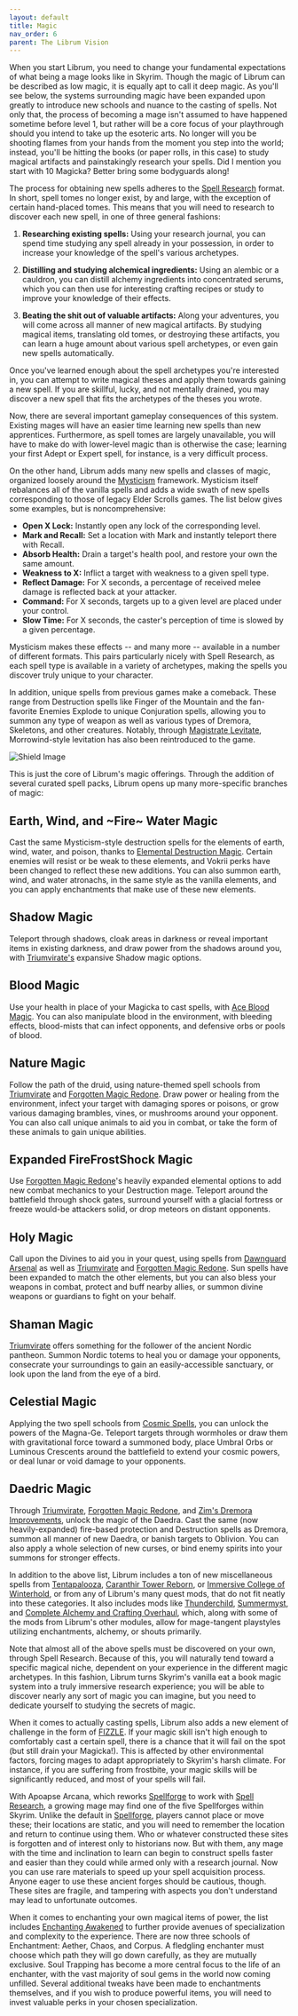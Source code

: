 ```yaml
---
layout: default
title: Magic
nav_order: 6
parent: The Librum Vision
---
```

When you start Librum, you need to change your fundamental expectations of what being a mage looks like in Skyrim. Though the magic of Librum can be described as low magic, it is equally apt to call it deep magic. As you'll see below, the systems surrounding magic have been expanded upon greatly to introduce new schools and nuance to the casting of spells. Not only that, the process of becoming a mage isn't assumed to have happened sometime before level 1, but rather will be a core focus of your playthrough should you intend to take up the esoteric arts. No longer will you be shooting flames from your hands from the moment you step into the world; instead, you'll be hitting the books (or paper rolls, in this case) to study magical artifacts and painstakingly research your spells. Did I mention you start with 10 Magicka? Better bring some bodyguards along!

The process for obtaining new spells adheres to the [Spell Research](https://www.nexusmods.com/skyrimspecialedition/mods/20983) format. In short, spell tomes no longer exist, by and large, with the exception of certain hand-placed tomes. This means that you will need to research to discover each new spell, in one of three general fashions:

1. **Researching existing spells:** Using your research journal, you can spend time studying any spell already in your possession, in order to increase your knowledge of the spell's various archetypes.

2. **Distilling and studying alchemical ingredients:** Using an alembic or a cauldron, you can distill alchemy ingredients into concentrated serums, which you can then use for interesting crafting recipes or study to improve your knowledge of their effects.

3. **Beating the shit out of valuable artifacts:** Along your adventures, you will come across all manner of new magical artifacts. By studying magical items, translating old tomes, or destroying these artifacts, you can learn a huge amount about various spell archetypes, or even gain new spells automatically.

Once you've learned enough about the spell archetypes you're interested in, you can attempt to write magical theses and apply them towards gaining a new spell. If you are skillful, lucky, and not mentally drained, you may discover a new spell that fits the archetypes of the theses you wrote.

Now, there are several important gameplay consequences of this system. Existing mages will have an easier time learning new spells than new apprentices. Furthermore, as spell tomes are largely unavailable, you will have to make do with lower-level magic than is otherwise the case; learning your first Adept or Expert spell, for instance, is a very difficult process.

On the other hand, Librum adds many new spells and classes of magic, organized loosely around the [Mysticism](https://www.nexusmods.com/skyrimspecialedition/mods/27839) framework. Mysticism itself rebalances all of the vanilla spells and adds a wide swath of new spells corresponding to those of legacy Elder Scrolls games. The list below gives some examples, but is noncomprehensive:

- **Open X Lock:** Instantly open any lock of the corresponding level.
- **Mark and Recall:** Set a location with Mark and instantly teleport there with Recall.
- **Absorb Health:** Drain a target's health pool, and restore your own the same amount.
- **Weakness to X:** Inflict a target with weakness to a given spell type.
- **Reflect Damage:** For X seconds, a percentage of received melee damage is reflected back at your attacker.
- **Command:** For X seconds, targets up to a given level are placed under your control.
- **Slow Time:** For X seconds, the caster's perception of time is slowed by a given percentage.

Mysticism makes these effects -- and many more -- available in a number of different formats. This pairs particularly nicely with Spell Research, as each spell type is available in a variety of archetypes, making the spells you discover truly unique to your character.

In addition, unique spells from previous games make a comeback. These range from Destruction spells like Finger of the Mountain and the fan-favorite Enemies Explode to unique Conjuration spells, allowing you to summon any type of weapon as well as various types of Dremora, Skeletons, and other creatures. Notably, through [Magistrate Levitate](https://www.nexusmods.com/skyrimspecialedition/mods/24695), Morrowind-style levitation has also been reintroduced to the game.

![Shield Image](Shield.jpeg?raw=true)

This is just the core of Librum's magic offerings. Through the addition of several curated spell packs, Librum opens up many more-specific branches of magic:

## Earth, Wind, and ~Fire~ Water Magic
Cast the same Mysticism-style destruction spells for the elements of earth, wind, water, and poison, thanks to [Elemental Destruction Magic](https://www.nexusmods.com/skyrimspecialedition/mods/440). Certain enemies will resist or be weak to these elements, and Vokrii perks have been changed to reflect these new additions. You can also summon earth, wind, and water atronachs, in the same style as the vanilla elements, and you can apply enchantments that make use of these new elements.

## Shadow Magic
Teleport through shadows, cloak areas in darkness or reveal important items in existing darkness, and draw power from the shadows around you, with [Triumvirate's](https://www.nexusmods.com/skyrimspecialedition/mods/39170) expansive Shadow magic options.

## Blood Magic
Use your health in place of your Magicka to cast spells, with [Ace Blood Magic](https://www.nexusmods.com/skyrimspecialedition/mods/16995). You can also manipulate blood in the environment, with bleeding effects, blood-mists that can infect opponents, and defensive orbs or pools of blood.

## Nature Magic
Follow the path of the druid, using nature-themed spell schools from [Triumvirate](https://www.nexusmods.com/skyrimspecialedition/mods/39170) and [Forgotten Magic Redone](https://www.nexusmods.com/skyrimspecialedition/mods/12711). Draw power or healing from the environment, infect your target with damaging spores or poisons, or grow various damaging brambles, vines, or mushrooms around your opponent. You can also call unique animals to aid you in combat, or take the form of these animals to gain unique abilities.

## Expanded FireFrostShock Magic
Use [Forgotten Magic Redone](https://www.nexusmods.com/skyrimspecialedition/mods/12711)'s heavily expanded elemental options to add new combat mechanics to your Destruction mage. Teleport around the battlefield through shock gates, surround yourself with a glacial fortress or freeze would-be attackers solid, or drop meteors on distant opponents.

## Holy Magic
Call upon the Divines to aid you in your quest, using spells from [Dawnguard Arsenal](https://www.nexusmods.com/skyrimspecialedition/mods/25094) as well as [Triumvirate](https://www.nexusmods.com/skyrimspecialedition/mods/39170) and [Forgotten Magic Redone](https://www.nexusmods.com/skyrimspecialedition/mods/12711). Sun spells have been expanded to match the other elements, but you can also bless your weapons in combat, protect and buff nearby allies, or summon divine weapons or guardians to fight on your behalf.

## Shaman Magic
[Triumvirate](https://www.nexusmods.com/skyrimspecialedition/mods/39170) offers something for the follower of the ancient Nordic pantheon. Summon Nordic totems to heal you or damage your opponents, consecrate your surroundings to gain an easily-accessible sanctuary, or look upon the land from the eye of a bird.

## Celestial Magic
Applying the two spell schools from [Cosmic Spells](https://www.nexusmods.com/skyrimspecialedition/mods/29352), you can unlock the powers of the Magna-Ge. Teleport targets through wormholes or draw them with gravitational force toward a summoned body, place Umbral Orbs or Luminous Crescents around the battlefield to extend your cosmic powers, or deal lunar or void damage to your opponents.

## Daedric Magic
Through [Triumvirate](https://www.nexusmods.com/skyrimspecialedition/mods/39170), [Forgotten Magic Redone](https://www.nexusmods.com/skyrimspecialedition/mods/12711), and [Zim's Dremora Improvements](https://www.nexusmods.com/skyrimspecialedition/mods/12128), unlock the magic of the Daedra. Cast the same (now heavily-expanded) fire-based protection and Destruction spells as Dremora, summon all manner of new Daedra, or banish targets to Oblivion. You can also apply a whole selection of new curses, or bind enemy spirits into your summons for stronger effects.

In addition to the above list, Librum includes a ton of new miscellaneous spells from [Tentapalooza](https://www.nexusmods.com/skyrimspecialedition/mods/652), [Caranthir Tower Reborn](https://www.nexusmods.com/skyrimspecialedition/mods/4269), or [Immersive College of Winterhold](https://www.nexusmods.com/skyrimspecialedition/mods/17004), or from any of Librum's many quest mods, that do not fit neatly into these categories. It also includes mods like [Thunderchild](https://www.nexusmods.com/skyrimspecialedition/mods/1460), [Summermyst](https://www.nexusmods.com/skyrimspecialedition/mods/6285), and [Complete Alchemy and Crafting Overhaul](https://www.nexusmods.com/skyrimspecialedition/mods/19924), which, along with some of the mods from Librum's other modules, allow for mage-tangent playstyles utilizing enchantments, alchemy, or shouts primarily.

Note that almost all of the above spells must be discovered on your own, through Spell Research. Because of this, you will naturally tend toward a specific magical niche, dependent on your experience in the different magic archetypes. In this fashion, Librum turns Skyrim's vanilla eat a book magic system into a truly immersive research experience; you will be able to discover nearly any sort of magic you can imagine, but you need to dedicate yourself to studying the secrets of magic.

When it comes to actually casting spells, Librum also adds a new element of challenge in the form of [FIZZLE](https://www.nexusmods.com/skyrimspecialedition/mods/18180). If your magic skill isn't high enough to comfortably cast a certain spell, there is a chance that it will fail on the spot (but still drain your Magicka!). This is affected by other environmental factors, forcing mages to adapt appropriately to Skyrim's harsh climate. For instance, if you are suffering from frostbite, your magic skills will be significantly reduced, and most of your spells will fail.

With Apoapse Arcana, which reworks [Spellforge](https://www.nexusmods.com/skyrimspecialedition/mods/46482) to work with [Spell Research](https://www.nexusmods.com/skyrimspecialedition/mods/20983), a growing mage may find one of the five Spellforges within Skyrim. Unlike the default in [Spellforge](https://www.nexusmods.com/skyrimspecialedition/mods/46482), players cannot place or move these; their locations are static, and you will need to remember the location and return to continue using them. Who or whatever constructed these sites is forgotten and of interest only to historians now. But with them, any mage with the time and inclination to learn can begin to construct spells faster and easier than they could while armed only with a research journal. Now you can use rare materials to speed up your spell acquisition process. Anyone eager to use these ancient forges should be cautious, though. These sites are fragile, and tampering with aspects you don't understand may lead to unfortunate outcomes.

When it comes to enchanting your own magical items of power, the list includes [Enchanting Awakened](https://www.nexusmods.com/skyrimspecialedition/mods/18558) to further provide avenues of specialization and complexity to the experience. There are now three schools of Enchantment: Aether, Chaos, and Corpus. A fledgling enchanter must choose which path they will go down carefully, as they are mutually exclusive. Soul Trapping has become a more central focus to the life of an enchanter, with the vast majority of soul gems in the world now coming unfilled. Several additional tweaks have been made to enchantments themselves, and if you wish to produce powerful items, you will need to invest valuable perks in your chosen specialization.
